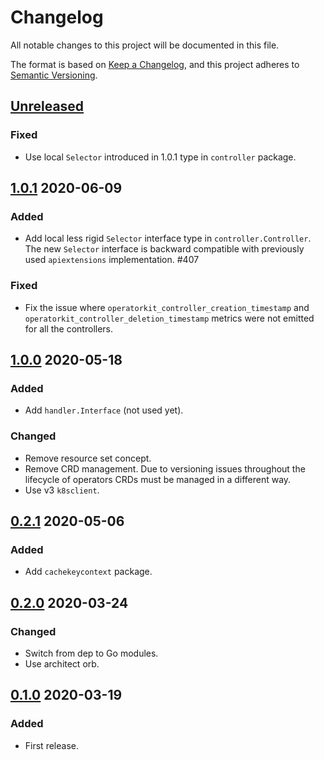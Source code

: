 # Changelog

All notable changes to this project will be documented in this file.

The format is based on [Keep a Changelog](https://keepachangelog.com/en/1.0.0/),
and this project adheres to [Semantic Versioning](https://semver.org/spec/v2.0.0.html).



## [Unreleased]

### Fixed

- Use local `Selector` introduced in 1.0.1 type in `controller` package.



## [1.0.1] 2020-06-09

### Added

- Add local less rigid `Selector` interface type in `controller.Controller`.
  The new `Selector` interface is backward compatible with previously used
  `apiextensions` implementation. #407

### Fixed

- Fix the issue where `operatorkit_controller_creation_timestamp` and
  `operatorkit_controller_deletion_timestamp` metrics were not emitted for all
  the controllers.



## [1.0.0] 2020-05-18

### Added

- Add `handler.Interface` (not used yet).

### Changed

- Remove resource set concept.
- Remove CRD management. Due to versioning issues throughout the lifecycle of
  operators CRDs must be managed in a different way.
- Use v3 `k8sclient`.



## [0.2.1] 2020-05-06

### Added

- Add `cachekeycontext` package.



## [0.2.0] 2020-03-24

### Changed

- Switch from dep to Go modules.
- Use architect orb.



## [0.1.0] 2020-03-19

### Added

- First release.



[Unreleased]: https://github.com/giantswarm/operatorkit/compare/v1.0.1...HEAD

[1.0.1]: https://github.com/giantswarm/operatorkit/compare/v1.0.0...v1.0.1
[1.0.0]: https://github.com/giantswarm/operatorkit/compare/v0.2.1...v1.0.0
[0.2.1]: https://github.com/giantswarm/operatorkit/compare/v0.2.0...v0.2.1
[0.2.0]: https://github.com/giantswarm/operatorkit/compare/v0.1.0...v0.2.0

[0.1.0]: https://github.com/giantswarm/operatorkit/releases/tag/v0.1.0

